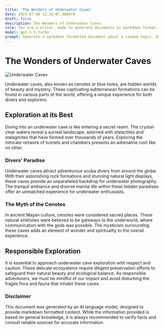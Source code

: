 ```yaml
---
title: 'The Wonders of Underwater Caves'
date: 2023-07-08 12:32:07.388478
draft: false
description: The Wonders of Underwater Caves
role: You are a writer, made to generate documents in markdown format. It is very important that all of the documents you generate are in valid markdown format.
model: gpt-3.5-turbo
prompt: Generate a markdown formatted document about a random topic. At the bottom, include a disclaimer explaining that the document was generated by you. The first line of the document should be the title. Make sure that the entire document is in proper markdown format, using a mix of various tags to make the document visually appealing.
---
```


# The Wonders of Underwater Caves

![Underwater Caves](https://example.com/underwater-cave-image.jpg)

Underwater caves, also known as cenotes or blue holes, are hidden worlds of beauty and mystery. These captivating subterranean formations can be found in various parts of the world, offering a unique experience for both divers and explorers.

## Exploration at its Best

Diving into an underwater cave is like entering a secret realm. The crystal-clear waters reveal a surreal landscape, adorned with stalactites and stalagmites that have formed over thousands of years. Exploring the intricate network of tunnels and chambers presents an adrenaline rush like no other.

### Divers' Paradise

Underwater caves attract adventurous scuba divers from around the globe. With their astonishing rock formations and stunning natural light displays, these caves provide an unparalleled backdrop for underwater photography. The tranquil ambiance and diverse marine life within these hidden paradises offer an unmatched experience for underwater enthusiasts.

### The Myth of the Cenotes

In ancient Mayan culture, cenotes were considered sacred places. These natural sinkholes were believed to be gateways to the underworld, where communication with the gods was possible. The mysticism surrounding these caves adds an element of wonder and spirituality to the overall experience.

## Responsible Exploration

It is essential to approach underwater cave exploration with respect and caution. These delicate ecosystems require diligent preservation efforts to safeguard their natural beauty and ecological balance. As responsible adventurers, we must be mindful of our impact and avoid disturbing the fragile flora and fauna that inhabit these caves.

### Disclaimer

This document was generated by an AI language model, designed to provide markdown formatted content. While the information provided is based on general knowledge, it is always recommended to verify facts and consult reliable sources for accurate information.